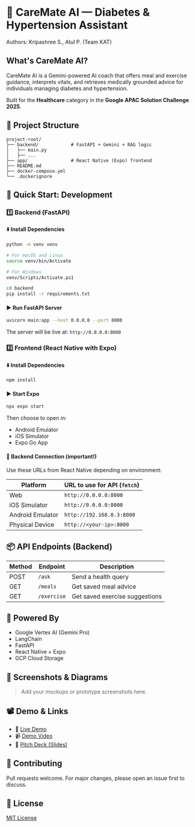 # 💊 CareMate AI — Diabetes & Hypertension Assistant
Authors: Kripashree S., Atul P. (Team KAT)
## What's CareMate AI?

CareMate AI is a Gemini-powered AI coach that offers meal and exercise guidance, interprets vitals, and retrieves medically grounded advice for individuals managing diabetes and hypertension.

Built for the **Healthcare** category in the **Google APAC Solution Challenge 2025**.

## 🧱 Project Structure

```
project-root/
├── backend/            # FastAPI + Gemini + RAG logic
│   ├── main.py
│   ├── ...
├── app/                # React Native (Expo) frontend
├── README.md
├── docker-compose.yml
└── .dockerignore
```

## 🚀 Quick Start: Development

### 1️⃣ Backend (FastAPI)

#### ⬇️ Install Dependencies

```bash
python -m venv venv

# For macOS and Linux
source venv/bin/Activate

# For Windows
venv/Scripts/Activate.ps1

cd backend
pip install -r requirements.txt
```

#### ▶️ Run FastAPI Server

```bash
uvicorn main:app --host 0.0.0.0 --port 8000
```

The server will be live at: `http://0.0.0.0:8000`

### 2️⃣ Frontend (React Native with Expo)

#### ⬇️ Install Dependencies

```bash
npm install
```

#### ▶️ Start Expo

```bash
npx expo start
```

Then choose to open in:
- Android Emulator
- iOS Simulator
- Expo Go App

#### 🔗 Backend Connection (important!)

Use these URLs from React Native depending on environment:

| Platform          | URL to use for API (`fetch`)        |
|------------------|--------------------------------------|
| Web              | `http://0.0.0.0:8000`              |
| iOS Simulator    | `http://0.0.0.0:8000`              |
| Android Emulator | `http://192.168.0.3:8000`               |
| Physical Device  | `http://<your-ip>:8000`              |

## 📦 API Endpoints (Backend)

| Method | Endpoint     | Description                              |
|--------|--------------|------------------------------------------|
| POST   | `/ask`       | Send a health query                      |
| GET    | `/meals`     | Get saved meal advice                    |
| GET    | `/exercise`  | Get saved exercise suggestions           |

## 🧠 Powered By

- Google Vertex AI (Gemini Pro)
- LangChain
- FastAPI
- React Native + Expo
- GCP Cloud Storage

## 📸 Screenshots & Diagrams

> Add your mockups or prototype screenshots here.

## 📽️ Demo & Links

- 🔗 [Live Demo](#)
- 📹 [Demo Video](#)
- 📝 [Pitch Deck (Slides)](#)

## 🤝 Contributing

Pull requests welcome. For major changes, please open an issue first to discuss.

## 📄 License

[MIT License](LICENSE)
